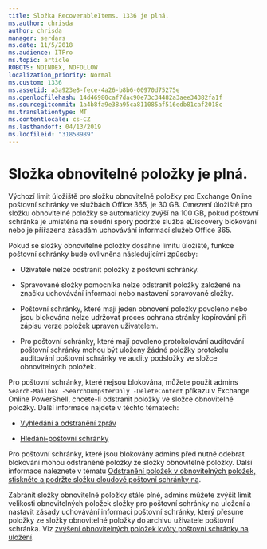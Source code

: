 ```yaml
---
title: Složka RecoverableItems. 1336 je plná.
ms.author: chrisda
author: chrisda
manager: serdars
ms.date: 11/5/2018
ms.audience: ITPro
ms.topic: article
ROBOTS: NOINDEX, NOFOLLOW
localization_priority: Normal
ms.custom: 1336
ms.assetid: a3a923e8-fece-4a26-b8b6-00970d75275e
ms.openlocfilehash: 14d46980caf7dac90e73c34482a3aee34382fa1f
ms.sourcegitcommit: 1a4b8fa9e38a95ca811085af516edb81caf2018c
ms.translationtype: MT
ms.contentlocale: cs-CZ
ms.lasthandoff: 04/13/2019
ms.locfileid: "31858989"
---
```

# <a name="the-recoverable-items-folder-is-full"></a>Složka obnovitelné položky je plná.

Výchozí limit úložiště pro složku obnovitelné položky pro Exchange Online poštovní schránky ve službách Office 365, je 30 GB. Omezení úložiště pro složku obnovitelné položky se automaticky zvýší na 100 GB, pokud poštovní schránka je umístěna na soudní spory podržte služba eDiscovery blokování nebo je přiřazena zásadám uchovávání informací služeb Office 365.

Pokud se složky obnovitelné položky dosáhne limitu úložiště, funkce poštovní schránky bude ovlivněna následujícími způsoby:

- Uživatele nelze odstranit položky z poštovní schránky.

- Spravované složky pomocníka nelze odstranit položky založené na značku uchovávání informací nebo nastavení spravované složky.

- Poštovní schránky, které mají jeden obnovení položky povoleno nebo jsou blokována nelze udržovat proces ochrana stránky kopírování při zápisu verze položek upraven uživatelem.

- Pro poštovní schránky, které mají povoleno protokolování auditování poštovní schránky mohou být uloženy žádné položky protokolu auditování poštovní schránky ve audity podsložky ve složce obnovitelných položek.

Pro poštovní schránky, které nejsou blokována, můžete použít admins `Search-Mailbox -SearchDumpsterOnly -DeleteContent` příkazu v Exchange Online PowerShell, chcete-li odstranit položky ve složce obnovitelné položky. Další informace najdete v těchto tématech: 

- [Vyhledání a odstranění zpráv](https://docs.microsoft.com/office365/securitycompliance/search-for-and-delete-messagesadmin-help)

- [Hledání-poštovní schránky](https://docs.microsoft.com/powershell/module/exchange/mailboxes/Search-Mailbox)

Pro poštovní schránky, které jsou blokovány admins před nutné odebrat blokování mohou odstraněné položky ze složky obnovitelné položky. Další informace naleznete v tématu [Odstranění položek v obnovitelných položek, stiskněte a podržte složku cloudové poštovní schránky na](https://docs.microsoft.com/office365/securitycompliance/delete-items-in-the-recoverable-items-folder-of-mailboxes-on-hold).

Zabránit složky obnovitelné položky stále plné, admins můžete zvýšit limit velikosti obnovitelných položek složky pro poštovní schránky na uložení a nastavit zásady uchovávání informací poštovní schránky, který přesune položky ze složky obnovitelné položky do archivu uživatele poštovní schránka. Viz [zvýšení obnovitelných položek kvóty poštovní schránky na uložení](https://docs.microsoft.com/office365/securitycompliance/increase-the-recoverable-quota-for-mailboxes-on-hold).
